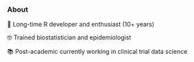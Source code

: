 
<!-- README.md is generated from README.Rmd. Please edit that file -->

### About

💫 Long-time R developer and enthusiast (10+ years)

🤓 Trained biostatistician and epidemiologist

📚 Post-academic currently working in clinical trial data science
